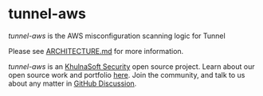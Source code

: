 # tunnel-aws

_tunnel-aws_ is the AWS misconfiguration scanning logic for Tunnel

Please see [ARCHITECTURE.md](ARCHITECTURE.md) for more information.

_tunnel-aws_ is an [KhulnaSoft Security](https://khulnasoft.com) open source project.
Learn about our open source work and portfolio [here](https://www.khulnasoft.com/products/open-source-projects/).
Join the community, and talk to us about any matter in [GitHub Discussion](https://github.com/khulnasoft/tunnel/discussions).
